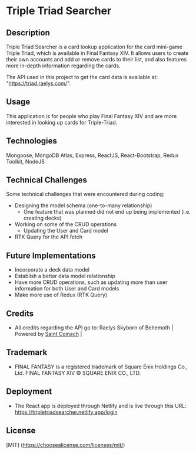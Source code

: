 # Triple Triad Searcher


## Description

Triple Triad Searcher is a card lookup application for the card mini-game Triple Triad, which is available in Final Fantasy XIV. It allows users to create their own accounts and add or remove cards to their list, and also features more in-depth information regarding the cards.

The API used in this project to get the card data is available at: "https://triad.raelys.com/".


## Usage

This application is for people who play Final Fantasy XIV and are more interested in 
looking up cards for Triple-Triad.


## Technologies 

Mongoose, MongoDB Atlas, Express, ReactJS, React-Bootstrap, Redux Toolkit, NodeJS


## Technical Challenges

Some technical challenges that were encountered during coding:

- Designing the model schema (one-to-many relationship)
    - One feature that was planned did not end up being implemented (i.e. creating decks)
- Working on some of the CRUD operations 
    - Updating the User and Card model
- RTK Query for the API fetch


## Future Implementations

- Incorporate a deck data model 
- Establish a better data model relationship
- Have more CRUD operations, such as updating more than user information for both User and Card models
- Make more use of Redux (RTK Query)


## Credits

- All credits regarding the API go to: Raelys Skyborn of Behemoth | Powered by [Saint Coinach](https://github.com/ufx/SaintCoinach) |


## Trademark

- FINAL FANTASY is a registered trademark of Square Enix Holdings Co., Ltd.
  FINAL FANTASY XIV © SQUARE ENIX CO., LTD.


## Deployment

- The React app is deployed through Netlify and is live through this URL: https://tripletriadsearcher.netlify.app/login

## License

[MIT]
(https://choosealicense.com/licenses/mit/)